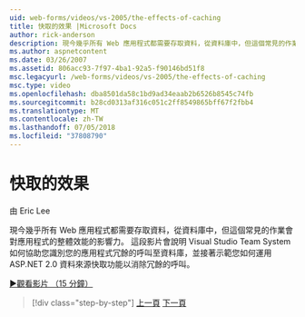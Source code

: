 ```yaml
---
uid: web-forms/videos/vs-2005/the-effects-of-caching
title: 快取的效果 |Microsoft Docs
author: rick-anderson
description: 現今幾乎所有 Web 應用程式都需要存取資料，從資料庫中，但這個常見的作業會對整體效能的影響力...
ms.author: aspnetcontent
ms.date: 03/26/2007
ms.assetid: 806acc93-7f97-4ba1-92a5-f90146bd51f8
msc.legacyurl: /web-forms/videos/vs-2005/the-effects-of-caching
msc.type: video
ms.openlocfilehash: dba8501da58c1bd9ad34eaab2b6526b8545c74fb
ms.sourcegitcommit: b28cd0313af316c051c2ff8549865bff67f2fbb4
ms.translationtype: MT
ms.contentlocale: zh-TW
ms.lasthandoff: 07/05/2018
ms.locfileid: "37808790"
---
```

<a name="the-effects-of-caching"></a>快取的效果
====================
由 Eric Lee

現今幾乎所有 Web 應用程式都需要存取資料，從資料庫中，但這個常見的作業會對應用程式的整體效能的影響力。 這段影片會說明 Visual Studio Team System 如何協助您識別您的應用程式冗餘的呼叫至資料庫，並接著示範您如何運用 ASP.NET 2.0 資料來源快取功能以消除冗餘的呼叫。

[&#9654;觀看影片 （15 分鐘）](https://channel9.msdn.com/Blogs/ASP-NET-Site-Videos/the-effects-of-caching)

> [!div class="step-by-step"]
> [上一頁](custom-extraction-rules-and-coded-web-tests.md)
> [下一頁](using-the-load-test-agent.md)
